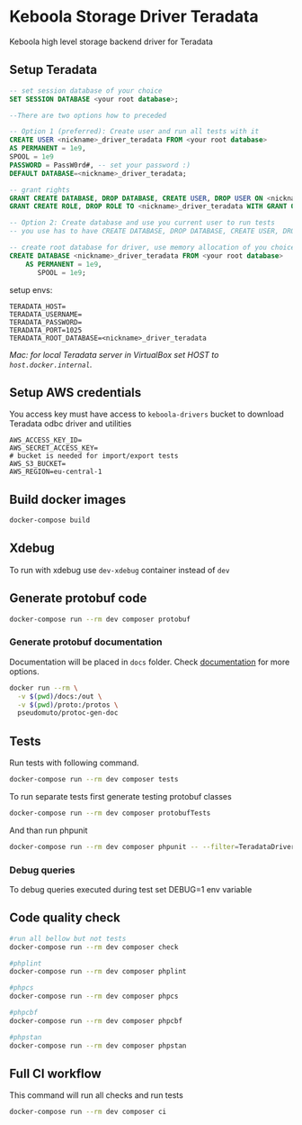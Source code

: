 # Keboola Storage Driver Teradata

Keboola high level storage backend driver for Teradata

## Setup Teradata

```SQL
-- set session database of your choice
SET SESSION DATABASE <your root database>;

--There are two options how to preceded

-- Option 1 (preferred): Create user and run all tests with it
CREATE USER <nickname>_driver_teradata FROM <your root database>
AS PERMANENT = 1e9,
SPOOL = 1e9
PASSWORD = PassW0rd#, -- set your password :)
DEFAULT DATABASE=<nickname>_driver_teradata;

-- grant rights
GRANT CREATE DATABASE, DROP DATABASE, CREATE USER, DROP USER ON <nickname>_driver_teradata TO <nickname>_driver_teradata;
GRANT CREATE ROLE, DROP ROLE TO <nickname>_driver_teradata WITH GRANT OPTION;

-- Option 2: Create database and use you current user to run tests
-- you use has to have CREATE DATABASE, DROP DATABASE, CREATE USER, DROP USER, CREATE ROLE, DROP ROLE grants

-- create root database for driver, use memory allocation of you choice 
CREATE DATABASE <nickname>_driver_teradata FROM <your root database>
    AS PERMANENT = 1e9,
       SPOOL = 1e9;
```

setup envs:
```
TERADATA_HOST=
TERADATA_USERNAME=
TERADATA_PASSWORD=
TERADATA_PORT=1025
TERADATA_ROOT_DATABASE=<nickname>_driver_teradata
```

_Mac: for local Teradata server in VirtualBox set HOST to `host.docker.internal`._

## Setup AWS credentials

You access key must have access to `keboola-drivers` bucket to download Teradata odbc driver and utilities
```
AWS_ACCESS_KEY_ID=
AWS_SECRET_ACCESS_KEY=
# bucket is needed for import/export tests
AWS_S3_BUCKET=
AWS_REGION=eu-central-1
```

## Build docker images

```bash
docker-compose build
```

## Xdebug

To run with xdebug use `dev-xdebug` container instead of `dev`

## Generate protobuf code

```bash
docker-compose run --rm dev composer protobuf
```

### Generate protobuf documentation

Documentation will be placed in `docs` folder. Check [documentation](https://github.com/pseudomuto/protoc-gen-doc/blob/master/README.md) for more options.
```bash
docker run --rm \
  -v $(pwd)/docs:/out \
  -v $(pwd)/proto:/protos \
  pseudomuto/protoc-gen-doc
```

## Tests

Run tests with following command.

```bash
docker-compose run --rm dev composer tests
```

To run separate tests first generate testing protobuf classes
```bash
docker-compose run --rm dev composer protobufTests
```
And than run phpunit
```bash
docker-compose run --rm dev composer phpunit -- --filter=TeradataDriverClientTest
```

### Debug queries

To debug queries executed during test set DEBUG=1 env variable 

## Code quality check

```bash
#run all bellow but not tests
docker-compose run --rm dev composer check

#phplint
docker-compose run --rm dev composer phplint

#phpcs
docker-compose run --rm dev composer phpcs

#phpcbf
docker-compose run --rm dev composer phpcbf

#phpstan
docker-compose run --rm dev composer phpstan
```

## Full CI workflow

This command will run all checks and run tests
```bash
docker-compose run --rm dev composer ci
```
